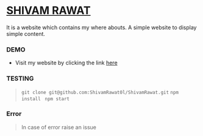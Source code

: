# [SHIVAM RAWAT](http://ShivamRawat0l.github.io/ShivamRawat) 
It is a website which contains my where abouts. A simple website to display simple content.  

### DEMO
- Visit my website by clicking the link [here](http://ShivamRawat0l.github.io/ShivamRawat)

### TESTING

>  `git clone git@github.com:ShivamRawat0l/ShivamRawat.git`
>  `npm install ` 
>   `npm start` 

### Error 

> In case of  error raise an issue



